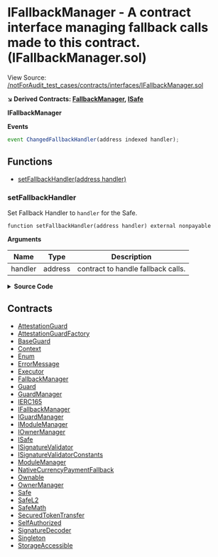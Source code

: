 # IFallbackManager - A contract interface managing fallback calls made to this contract. (IFallbackManager.sol)

View Source: [/notForAudit_test_cases/contracts/interfaces/IFallbackManager.sol](../notForAudit_test_cases/contracts/interfaces/IFallbackManager.sol)

**↘ Derived Contracts: [FallbackManager](FallbackManager.md), [ISafe](ISafe.md)**

**IFallbackManager**

**Events**

```js
event ChangedFallbackHandler(address indexed handler);
```

## Functions

- [setFallbackHandler(address handler)](#setfallbackhandler)

### setFallbackHandler

Set Fallback Handler to `handler` for the Safe.

```solidity
function setFallbackHandler(address handler) external nonpayable
```

**Arguments**

| Name    | Type    | Description                        |
| ------- | ------- | ---------------------------------- |
| handler | address | contract to handle fallback calls. |

<details>
	<summary><strong>Source Code</strong></summary>

```javascript
function setFallbackHandler(address handler) external;
```

</details>

## Contracts

- [AttestationGuard](AttestationGuard.md)
- [AttestationGuardFactory](AttestationGuardFactory.md)
- [BaseGuard](BaseGuard.md)
- [Context](Context.md)
- [Enum](Enum.md)
- [ErrorMessage](ErrorMessage.md)
- [Executor](Executor.md)
- [FallbackManager](FallbackManager.md)
- [Guard](Guard.md)
- [GuardManager](GuardManager.md)
- [IERC165](IERC165.md)
- [IFallbackManager](IFallbackManager.md)
- [IGuardManager](IGuardManager.md)
- [IModuleManager](IModuleManager.md)
- [IOwnerManager](IOwnerManager.md)
- [ISafe](ISafe.md)
- [ISignatureValidator](ISignatureValidator.md)
- [ISignatureValidatorConstants](ISignatureValidatorConstants.md)
- [ModuleManager](ModuleManager.md)
- [NativeCurrencyPaymentFallback](NativeCurrencyPaymentFallback.md)
- [Ownable](Ownable.md)
- [OwnerManager](OwnerManager.md)
- [Safe](Safe.md)
- [SafeL2](SafeL2.md)
- [SafeMath](SafeMath.md)
- [SecuredTokenTransfer](SecuredTokenTransfer.md)
- [SelfAuthorized](SelfAuthorized.md)
- [SignatureDecoder](SignatureDecoder.md)
- [Singleton](Singleton.md)
- [StorageAccessible](StorageAccessible.md)
